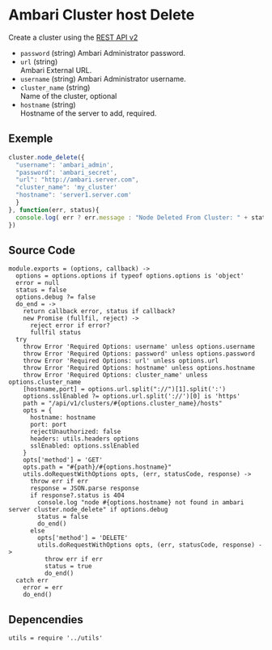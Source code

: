 
# Ambari Cluster host Delete

Create a cluster using the [REST API v2](https://github.com/apache/ambari/blob/trunk/ambari-server/docs/api/v1)

* `password` (string)
  Ambari Administrator password.
* `url` (string)   
  Ambari External URL.
* `username` (string)
  Ambari Administrator username.
* `cluster_name` (string)   
  Name of the cluster, optional
* `hostname` (string)   
  Hostname of the server to add, required.

## Exemple

```js
cluster.node_delete({
  "username": 'ambari_admin',
  "password": 'ambari_secret',
  "url": "http://ambari.server.com",
  "cluster_name": 'my_cluster'
  "hostname": 'server1.server.com'
  }
}, function(err, status){
  console.log( err ? err.message : "Node Deleted From Cluster: " + status)
})
```

## Source Code

    module.exports = (options, callback) ->
      options = options.options if typeof options.options is 'object'
      error = null
      status = false
      options.debug ?= false
      do_end = ->
        return callback error, status if callback?
        new Promise (fullfil, reject) ->
          reject error if error?
          fullfil status
      try
        throw Error 'Required Options: username' unless options.username
        throw Error 'Required Options: password' unless options.password
        throw Error 'Required Options: url' unless options.url
        throw Error 'Required Options: hostname' unless options.hostname
        throw Error 'Required Options: cluster_name' unless options.cluster_name
        [hostname,port] = options.url.split("://")[1].split(':')
        options.sslEnabled ?= options.url.split('://')[0] is 'https'
        path = "/api/v1/clusters/#{options.cluster_name}/hosts"
        opts = {
          hostname: hostname
          port: port
          rejectUnauthorized: false
          headers: utils.headers options
          sslEnabled: options.sslEnabled
        }
        opts['method'] = 'GET'
        opts.path = "#{path}/#{options.hostname}"
        utils.doRequestWithOptions opts, (err, statusCode, response) ->
          throw err if err
          response = JSON.parse response
          if response?.status is 404
            console.log "node #{options.hostname} not found in ambari server cluster.node_delete" if options.debug
            status = false
            do_end()
          else
            opts['method'] = 'DELETE'
            utils.doRequestWithOptions opts, (err, statusCode, response) ->
              throw err if err
              status = true
              do_end()
      catch err
        error = err
        do_end()

## Depencendies

    utils = require '../utils'
